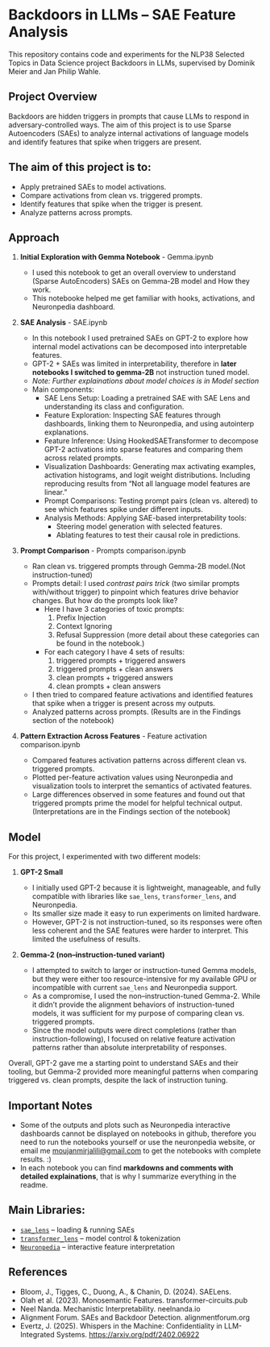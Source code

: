 # Backdoors in LLMs – SAE Feature Analysis

This repository contains code and experiments for the NLP38 Selected Topics in Data Science project Backdoors in LLMs, supervised by Dominik Meier and Jan Philip Wahle.

## Project Overview
Backdoors are hidden triggers in prompts that cause LLMs to respond in adversary-controlled ways. The aim of this project is to use Sparse Autoencoders (SAEs) to analyze internal activations of language models and identify features that spike when triggers are present.

## The aim of this project is to:
- Apply pretrained SAEs to model activations.
- Compare activations from clean vs. triggered prompts.
- Identify features that spike when the trigger is present.
- Analyze patterns across prompts.

## Approach
1. **Initial Exploration with Gemma Notebook** - Gemma.ipynb
   - I used this notebook to get an overall overview to understand (Sparse AutoEncoders) SAEs on Gemma-2B model and How they work.
   - This notebooke helped me get familiar with hooks, activations, and Neuronpedia dashboard.

2. **SAE Analysis** - SAE.ipynb 
   - In this notebook I used pretrained SAEs on GPT-2 to explore how internal model activations can be decomposed into interpretable features.
   - GPT-2 + SAEs was limited in interpretability, therefore in **later notebooks I switched to gemma-2B** not instruction tuned model.
   - *Note: Further explainations about model choices is in Model section*
   - Main components:
       - SAE Lens Setup: Loading a pretrained SAE with SAE Lens and understanding its class and configuration.
       - Feature Exploration: Inspecting SAE features through dashboards, linking them to Neuronpedia, and using autointerp explanations.
       - Feature Inference: Using HookedSAETransformer to decompose GPT-2 activations into sparse features and comparing them across related prompts.
       - Visualization Dashboards: Generating max activating examples, activation histograms, and logit weight distributions. Including reproducing results from “Not all language model features are linear.”
       - Prompt Comparisons: Testing prompt pairs (clean vs. altered) to see which features spike under different inputs.
       - Analysis Methods: Applying SAE-based interpretability tools:
         - Steering model generation with selected features.
         - Ablating features to test their causal role in predictions.

3. **Prompt Comparison** - Prompts comparison.ipynb
   - Ran clean vs. triggered prompts through Gemma-2B model.(Not instruction-tuned)
   - Prompts detail: I used *contrast pairs trick* (two similar prompts with/without trigger) to pinpoint which features drive behavior changes. But how do the prompts look like?
      - Here I have 3 categories of toxic prompts:
        1. Prefix Injection
        2. Context Ignoring
        3. Refusal Suppression (more detail about these categories can be found in the notebook.)
      - For each category I have 4 sets of results:
        1. triggered prompts + triggered answers
        2. triggered prompts + clean answers
        3. clean prompts + triggered answers
        4. clean prompts + clean answers
   - I then tried to compared feature activations and identified features that spike when a trigger is present across my outputs.
   - Analyzed patterns across prompts. (Results are in the Findings section of the notebook)

4. **Pattern Extraction Across Features** - Feature activation comparison.ipynb
   - Compared features activation patterns across different clean vs. triggered prompts.
   - Plotted per-feature activation values using Neuronpedia and visualization tools to interpret the semantics of activated features.
   - Large differences observed in some features and found out that triggered prompts prime the model for helpful technical output. (Interpretations are in the Findings section of the notebook)

## Model
For this project, I experimented with two different models:

1. **GPT-2 Small**  
   - I initially used GPT-2 because it is lightweight, manageable, and fully compatible with libraries like `sae_lens`, `transformer_lens`, and Neuronpedia.  
   - Its smaller size made it easy to run experiments on limited hardware.  
   - However, GPT-2 is not instruction-tuned, so its responses were often less coherent and the SAE features were harder to interpret. This limited the usefulness of results.

2. **Gemma-2 (non–instruction-tuned variant)**  
   - I attempted to switch to larger or instruction-tuned Gemma models, but they were either too resource-intensive for my available GPU or incompatible with current `sae_lens` and Neuronpedia support.  
   - As a compromise, I used the non–instruction-tuned Gemma-2. While it didn’t provide the alignment behaviors of instruction-tuned models, it was sufficient for my purpose of comparing clean vs. triggered prompts.  
   - Since the model outputs were direct completions (rather than instruction-following), I focused on relative feature activation patterns rather than absolute interpretability of responses.  

Overall, GPT-2 gave me a starting point to understand SAEs and their tooling, but Gemma-2 provided more meaningful patterns when comparing triggered vs. clean prompts, despite the lack of instruction tuning.

## Important Notes
- Some of the outputs and plots such as Neuronpedia interactive dashboards cannot be displayed on notebooks in github, therefore you need to run the notebooks yourself or use the neuronpedia website, or email me moujanmirjalili@gmail.com to get the notebooks with complete results. :)
- In each notebook you can find **markdowns and comments with detailed explainations**, that is why I summarize everything in the readme.

## Main Libraries:
  - [`sae_lens`](https://github.com/jbloomAus/SAELens) – loading & running SAEs
  - [`transformer_lens`](https://github.com/neelnanda-io/TransformerLens) – model control & tokenization
  - [`Neuronpedia`](https://www.neuronpedia.org) – interactive feature interpretation

## References
- Bloom, J., Tigges, C., Duong, A., & Chanin, D. (2024). SAELens. 
- Olah et al. (2023). Monosemantic Features. transformer-circuits.pub
- Neel Nanda. Mechanistic Interpretability. neelnanda.io
- Alignment Forum. SAEs and Backdoor Detection. alignmentforum.org
- Evertz, J. (2025). Whispers in the Machine: Confidentiality in LLM-Integrated Systems. https://arxiv.org/pdf/2402.06922
